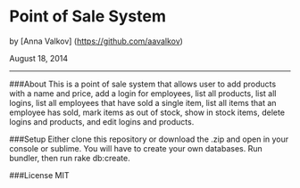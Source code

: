 Point of Sale System
=================

by [Anna Valkov] (https://github.com/aavalkov)

August 18, 2014
_______________

###About
This is a point of sale system that allows user to add products with a name and price, add a login for employees, list all products, list all logins, list all employees that have sold a single item, list all items that an employee has sold, mark items as out of stock, show in stock items, delete logins and products, and edit logins and products.

###Setup
Either clone this repository or download the .zip and open in your console or sublime. You will have to create your own databases. Run bundler, then run rake db:create.

###License
MIT
